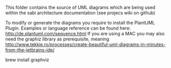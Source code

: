 This folder contains the source of UML diagrams which are being used within the
sabi architecture documentation (see projecs wiki on github)
 
To modify or generate the diagrams you require to install the PlantUML Plugin.
Examples or language reference can be found here: http://de.plantuml.com/sequence.html
If you are using a MAC you may also need the graphiz library as prerequisite, meaning
http://www.tekkie.ro/processes/create-beautiful-uml-diagrams-in-minutes-from-the-jetbrains-ide/

brew install graphviz
